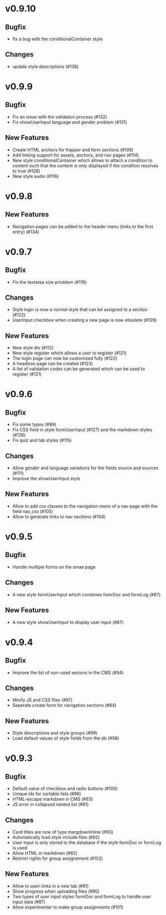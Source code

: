 # v0.9.10

## Bugfix

 - fix a bug with the conditionalContainer style

## Changes

 - update style descriptions (#138)

# v0.9.9

## Bugfix

 - Fix an issue with the validation process (#132)
 - Fix showUserInput language and gender problem (#131)

## New Features

 - Create HTML anchors for frapper and form sections (#109)
 - Add linking support for assets, anchors, and nav pages (#114)
 - New style conditionalContainer which allows to attach a condition to content
   such that the content is only displayed if the condition resolves to true
   (#128)
 - New style audio (#116)

# v0.9.8

## New Features

 - Navigation pages can be added to the header menu (links to the first entry)
   (#134)

# v0.9.7

## Bugfix

 - Fix the textarea size prtoblem (#119)

## Changes

 - Style login is now a normal style that can be assigned to a section (#122)
 - UserInput checkbox when creating a new page is now obsolete (#129)

## New Features

 - New style div (#112)
 - New style register which allows a user to register (#121)
 - The login page can now be customized fully (#122)
 - A headless page can be created (#123)
 - A list of validation codes can be generated which can be used to register
   (#121)

# v0.9.6

## Bugfix

 - Fix some typos (#89)
 - Fix CSS field in style formUserInput (#127) and the markdown styles (#126)
 - Fix quiz and tab styles (#115)

## Changes

 - Allow gender and language variations for the fields source and sources (#111)
 - Improve the showUserInput style

## New Features

 - Allow to add css classes to the navigation meno of a nav page with the field
   nav\_css (#105)
 - Allow to generate links to nav sections (#104)

# v0.9.5

## Bugfix

  - Handle multiple forms on the smae page

## Changes

 - A new style formUserInput which combines fomrDoc and formLog (#87)

## New Features

 - A new style showUserInput to display user input (#87)

# v0.9.4

## Bugfix

 - Improve the list of non-used secions in the CMS (#94)

## Changes

 - Minify JS and CSS files (#97)
 - Seperate create form for navigation sections (#84)

## New Features

 - Style descriptions and style groups (#99)
 - Load default values of style fields from the db (#98)

# v0.9.3

## Bugfix

 - Default value of checkbox and radio buttons (#100)
 - Unique ids for sortable lists (#86)
 - HTML-escape markdown in CMS (#83)
 - JS error in collapsed nested list (#81)

## Changes

 - Card titles are now of type margdownInline (#93)
 - Automatically load style include files (#92)
 - User input is only stored to the database if the style formDoc or formLog is
   used
 - Allow HTML in markdown (#82)
 - Restrict rights for group assignement (#102)

## New Features

 - Allow to open links in a new tab (#91)
 - Show progress when uploading files (#90)
 - Two types of user input styles formDoc and formLog to handle user input data
   (#87)
 - Allow experimenter to make group assignments (#101)
